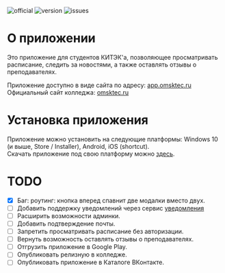 ![official](https://img.shields.io/badge/%D0%9A%D0%98%D0%A2%D0%AD%D0%9A-%D0%BE%D1%84%D0%B8%D1%86%D0%B8%D0%B0%D0%BB%D1%8C%D0%BD%D0%BE%D0%B5%20%D0%BF%D1%80%D0%B8%D0%BB%D0%BE%D0%B6%D0%B5%D0%BD%D0%B8%D0%B5-brightgreen)
![version](https://img.shields.io/badge/1.1.1-%D1%82%D0%B5%D0%BA%D1%83%D1%89%D0%B0%D1%8F%20%D0%B2%D0%B5%D1%80%D1%81%D0%B8%D1%8F-blueviolet)
![issues](https://img.shields.io/github/issues/LukasAndreano/kitek-app)

# О приложении
Это приложение для студентов КИТЭК'а, позволяющее просматривать расписание, следить за новостями, а также оставлять отзывы о преподавателях.

Приложение доступно в виде сайта по адресу: [app.omsktec.ru](https://app.omsktec.ru/)  
Официальный сайт колледжа: [omsktec.ru](https://omsktec.ru/)

# Установка приложения
Приложение можно установить на следующие платформы: Windows 10 (и выше, Store / Installer), Android, iOS (shortcut).  
Скачать приложение под свою платформу можно [здесь](https://github.com/LukasAndreano/kitek-app/releases/tag/v1.1.1).

# TODO
- [x] Баг: роутинг: кнопка вперед спавнит две модалки вместо двух.
- [ ] Добавить поддержку уведомлений через сервис [уведомления](https://vk.com/app7915893)
- [ ] Расширить возможности админки.
- [ ] Добавить подтверждение почты.
- [ ] Запретить просматривать расписание без авторизации.
- [ ] Вернуть возможность оставлять отзывы о преподавателях.
- [ ] Отгрузить приложение в Google Play.
- [ ] Опубликовать релизную в колледже.
- [ ] Опубликовать приложение в Каталоге ВКонтакте.
